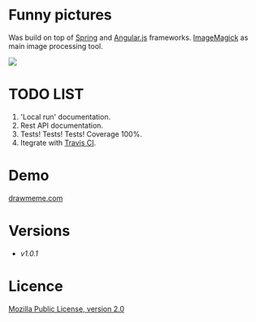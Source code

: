 # Funny pictures

Was build on top of [Spring](https://spring.io/) and [Angular.js](https://angularjs.org/) frameworks. [ImageMagick](http://www.imagemagick.org/script/index.php)  as main image processing tool.

![](http://drawmeme.com/api/content/f5ae1bc8-f3c3-4f60-a4d6-0e6de7961640.png)

# TODO LIST

1. 'Local run' documentation.
2. Rest API documentation.
3. Tests! Tests! Tests! Coverage  100%.
4. Itegrate with  [Travis CI](https://travis-ci.org/).


# Demo
[drawmeme.com](http://drawmeme.com/)

# Versions
- *v1.0.1*

# Licence
 [Mozilla Public License, version 2.0](https://www.mozilla.org/en-US/MPL/2.0/)
